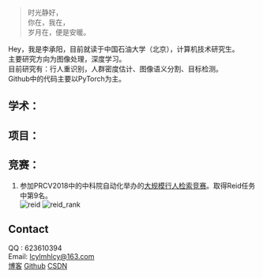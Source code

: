 > 时光静好，  
> 你在，我在，  
> 岁月在，便是安暖。

Hey，我是李承阳，目前就读于中国石油大学（北京），计算机技术研究生。  
主要研究方向为图像处理，深度学习。  
目前研究有：行人重识别，人群密度估计、图像语义分割、目标检测。  
Github中的代码主要以PyTorch为主。  

## 学术：

## 项目：

## 竞赛：  
1. 参加PRCV2018中的中科院自动化举办的[大规模行人检索竞赛](http://prcv.qyhw.net.cn/pages/20)。取得Reid任务中第9名。  
![reid](https://github.com/lcylmhlcy/lcylmhlcy.github.io/blob/master/img/reid.png)  ![reid_rank](https://github.com/lcylmhlcy/lcylmhlcy.github.io/blob/master/img/reid_rank.png)

## Contact
QQ : 623610394  
Email: lcylmhlcy@163.com  
[博客](https://lcylmhlcy.github.io) 
[Github](http://github.com/lcylmhlcy) 
[CSDN](https://blog.csdn.net/qq_19598705)
